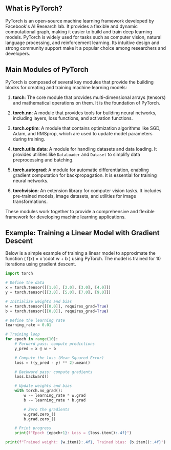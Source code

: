 ## What is PyTorch?

PyTorch is an open-source machine learning framework developed by Facebook's AI Research lab. It provides a flexible and dynamic computational graph, making it easier to build and train deep learning models. PyTorch is widely used for tasks such as computer vision, natural language processing, and reinforcement learning. Its intuitive design and strong community support make it a popular choice among researchers and developers.


## Main Modules of PyTorch

PyTorch is composed of several key modules that provide the building blocks for creating and training machine learning models:

1. **torch**: The core module that provides multi-dimensional arrays (tensors) and mathematical operations on them. It is the foundation of PyTorch.

2. **torch.nn**: A module that provides tools for building neural networks, including layers, loss functions, and activation functions.

3. **torch.optim**: A module that contains optimization algorithms like SGD, Adam, and RMSprop, which are used to update model parameters during training.

4. **torch.utils.data**: A module for handling datasets and data loading. It provides utilities like `DataLoader` and `Dataset` to simplify data preprocessing and batching.

5. **torch.autograd**: A module for automatic differentiation, enabling gradient computation for backpropagation. It is essential for training neural networks.

6. **torchvision**: An extension library for computer vision tasks. It includes pre-trained models, image datasets, and utilities for image transformations.

These modules work together to provide a comprehensive and flexible framework for developing machine learning applications.



## Example: Training a Linear Model with Gradient Descent

Below is a simple example of training a linear model to approximate the function \( f(x) = x \cdot w + b \) using PyTorch. The model is trained for 10 iterations using gradient descent.

```python
import torch

# Define the data
x = torch.tensor([[1.0], [2.0], [3.0], [4.0]])
y = torch.tensor([[3.0], [5.0], [7.0], [9.0]])

# Initialize weights and bias
w = torch.tensor([[0.0]], requires_grad=True)
b = torch.tensor([[0.0]], requires_grad=True)

# Define the learning rate
learning_rate = 0.01

# Training loop
for epoch in range(10):
    # Forward pass: compute predictions
    y_pred = x @ w + b

    # Compute the loss (Mean Squared Error)
    loss = ((y_pred - y) ** 2).mean()

    # Backward pass: compute gradients
    loss.backward()

    # Update weights and bias
    with torch.no_grad():
        w -= learning_rate * w.grad
        b -= learning_rate * b.grad

        # Zero the gradients
        w.grad.zero_()
        b.grad.zero_()

    # Print progress
    print(f"Epoch {epoch+1}: Loss = {loss.item():.4f}")

print(f"Trained weight: {w.item():.4f}, Trained bias: {b.item():.4f}")
```

